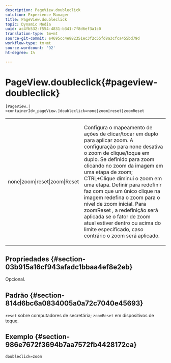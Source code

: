 ```yaml
---
description: PageView.doubleclick
solution: Experience Manager
title: PageView.doubleclick
topic: Dynamic Media
uuid: ac4fb532-f554-4831-b341-7f8d6ef3a1c0
translation-type: tm+mt
source-git-commit: e4695cc4e882351ec3f2c55fd8a3cfca455bd79d
workflow-type: tm+mt
source-wordcount: '92'
ht-degree: 1%

---
```



# PageView.doubleclick{#pageview-doubleclick}

`[PageView.|<containerId>_pageView.]doubleclick=none|zoom|reset|zoomReset`

<table id="table_942C8BDBDE1B441596987E9E971202E7"> 
 <tbody> 
  <tr> 
   <td colname="col1"> <p> <span class="codeph"> none|zoom|reset|zoom|Reset  </span> </p> </td> 
   <td colname="col2"> <p> Configura o mapeamento de ações de clicar/tocar em duplo para aplicar zoom. A configuração para <span class="codeph"> none </span> desativa o zoom de clique/toque em duplo. Se definido para <span class="codeph"> zoom </span> clicando no zoom da imagem em uma etapa de zoom; CTRL+Clique diminui o zoom em uma etapa. Definir para <span class="codeph"> redefinir </span> faz com que um único clique na imagem redefina o zoom para o nível de zoom inicial. Para <span class="codeph"> zoomReset </span>, a redefinição será aplicada se o fator de zoom atual estiver dentro ou acima do limite especificado, caso contrário o zoom será aplicado. </p> </td> 
  </tr> 
 </tbody> 
</table>

## Propriedades {#section-03b915a16cf943afadc1bbaa4ef8e2eb}

Opcional.

## Padrão {#section-814d6bc6a0834005a0a72c7040e45693}

`reset` sobre computadores de secretária;  `zoomReset` em dispositivos de toque.

## Exemplo {#section-986e7672f3694b7aa7572fb4428172ca}

`doubleclick=zoom`
